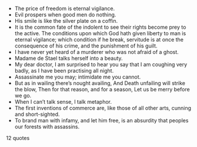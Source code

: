  - The price of freedom is eternal vigilance.
 - Evil prospers when good men do nothing.
 - His smile is like the silver plate on a coffin.
 - It is the common fate of the indolent to see their rights become prey to the active. The conditions upon which God hath given liberty to man is eternal vigilance; which condition if he break, servitude is at once the consequence of his crime, and the punishment of his guilt.
 - I have never yet heard of a murderer who was not afraid of a ghost.
 - Madame de Stael talks herself into a beauty.
 - My dear doctor, I am surprised to hear you say that I am coughing very badly, as I have been practising all night.
 - Assassinate me you may; intimidate me you cannot.
 - But as in wailing there’s nought availing, And Death unfailing will strike the blow, Then for that reason, and for a season, Let us be merry before we go.
 - When I can’t talk sense, I talk metaphor.
 - The first inventions of commerce are, like those of all other arts, cunning and short-sighted.
 - To brand man with infamy, and let him free, is an absurdity that peoples our forests with assassins.

12 quotes